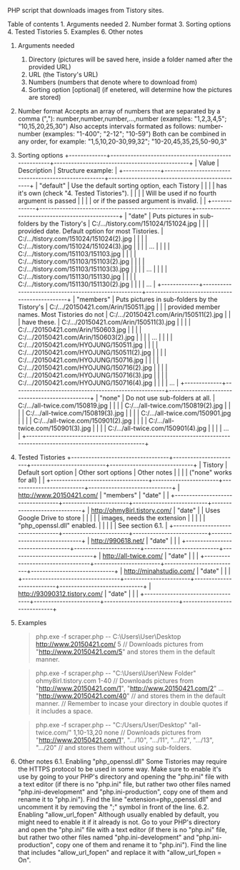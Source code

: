 PHP script that downloads images from Tistory sites.


Table of contents
    1. Arguments needed
    2. Number format
    3. Sorting options
    4. Tested Tistories
    5. Examples
    6. Other notes


1. Arguments needed
    1. Directory (pictures will be saved here, inside a folder named after the provided URL)
    2. URL (the Tistory's URL)
    3. Numbers (numbers that denote where to download from)
    4. Sorting option [optional] (if enetered, will determine how the pictures are stored)


2. Number format
    Accepts an array of numbers that are separated by a comma (","):
        number,number,number,...,number  (examples: "1,2,3,4,5"; "10,15,20,25,30")
    Also accepts intervals formated as follows:
        number-number  (examples: "1-400"; "2-12"; "10-59")
    Both can be combined in any order, for example:
        "1,5,10,20-30,99,32"; "10-20,45,35,25,50-90,3"


3. Sorting options
    +-------------+-----------------------------------------------------+-----------------------------------------------+
    |    Value    |                   Description                       |               Structure example:              |
    +-------------+-----------------------------------------------------+-----------------------------------------------+
    |  "default"  |  Use the default sorting option, each Tistory       |                                               |
    |             |  has it's own (check "4. Tested Tistories").        |                                               |
    |             |  Will be used if no fourth argument is passed       |                                               |
    |             |  or if the passed argument is invalid.              |                                               |
    +-------------+-----------------------------------------------------+-----------------------------------------------+
    |   "date"    |  Puts pictures in sub-folders by the Tistory's      |  C:/.../tistory.com/151024/151024.jpg         |
    |             |  provided date. Default option for most Tistories.  |  C:/.../tistory.com/151024/151024(2).jpg      |
    |             |                                                     |  C:/.../tistory.com/151024/151024(3).jpg      |
    |             |                                                     |  ...                                          |
    |             |                                                     |  C:/.../tistory.com/151103/151103.jpg         |
    |             |                                                     |  C:/.../tistory.com/151103/151103(2).jpg      |
    |             |                                                     |  C:/.../tistory.com/151103/151103(3).jpg      |
    |             |                                                     |  ...                                          |
    |             |                                                     |  C:/.../tistory.com/151130/151130.jpg         |
    |             |                                                     |  C:/.../tistory.com/151130/151130(2).jpg      |
    |             |                                                     |  ...                                          |
    +-------------+-----------------------------------------------------+-----------------------------------------------+
    |  "members"  |  Puts pictures in sub-folders by the Tistory's      |  C:/.../20150421.com/Arin/150511.jpg          |
    |             |  provided member names. Most Tistories do not       |  C:/.../20150421.com/Arin/150511(2).jpg       |
    |             |  have these.                                        |  C:/.../20150421.com/Arin/150511(3).jpg       |
    |             |                                                     |  C:/.../20150421.com/Arin/150603.jpg          |
    |             |                                                     |  C:/.../20150421.com/Arin/150603(2).jpg       |
    |             |                                                     |  ...                                          |
    |             |                                                     |  C:/.../20150421.com/HYOJUNG/150511.jpg       |
    |             |                                                     |  C:/.../20150421.com/HYOJUNG/150511(2).jpg    |
    |             |                                                     |  C:/.../20150421.com/HYOJUNG/150716.jpg       |
    |             |                                                     |  C:/.../20150421.com/HYOJUNG/150716(2).jpg    |
    |             |                                                     |  C:/.../20150421.com/HYOJUNG/150716(3).jpg    |
    |             |                                                     |  C:/.../20150421.com/HYOJUNG/150716(4).jpg    |
    |             |                                                     |  ...                                          |
    +-------------+-----------------------------------------------------+-----------------------------------------------+
    |   "none"    |  Do not use sub-folders at all.                     |  C:/.../all-twice.com/150819.jpg              |
    |             |                                                     |  C:/.../all-twice.com/150819(2).jpg           |
    |             |                                                     |  C:/.../all-twice.com/150819(3).jpg           |
    |             |                                                     |  C:/.../all-twice.com/150901.jpg              |
    |             |                                                     |  C:/.../all-twice.com/150901(2).jpg           |
    |             |                                                     |  C:/.../all-twice.com/150901(3).jpg           |
    |             |                                                     |  C:/.../all-twice.com/150901(4).jpg           |
    |             |                                                     |  ...                                          |
    +-------------------------------------------------------------------------------------------------------------------+


4. Tested Tistories
    +----------------------------------+-----------------------+--------------------------+-----------------------------+
    |             Tistory              |  Default sort option  |    Other sort options    |         Other notes         |
    |                                  |                       |  ("none" works for all)  |                             |
    +----------------------------------+-----------------------+--------------------------+-----------------------------+
    |  http://www.20150421.com/        |       "members"       |       "date"             |                             |
    +----------------------------------+-----------------------+--------------------------+-----------------------------+
    |  http://ohmy8irl.tistory.com/    |       "date"          |                          | Uses Google Drive to store  |
    |                                  |                       |                          | images, needs the extension |
    |                                  |                       |                          | "php_openssl.dll" enabled.  |
    |                                  |                       |                          | See section 6.1.            |
    +----------------------------------+-----------------------+--------------------------+-----------------------------+
    |  http://990618.net/              |       "date"          |                          |                             |
    +----------------------------------+-----------------------+--------------------------+-----------------------------+
    |  http://all-twice.com/           |       "date"          |                          |                             |
    +----------------------------------+-----------------------+--------------------------+-----------------------------+
    |  http://minahstudio.com/         |       "date"          |                          |                             |
    +----------------------------------+-----------------------+--------------------------+-----------------------------+
    |  http://93090312.tistory.com/    |       "date"          |                          |                             |
    +----------------------------------+-----------------------+--------------------------+-----------------------------+


5. Examples
    >php.exe -f scraper.php -- C:\Users\User\Desktop http://www.20150421.com/ 5
    // Downloads pictures from "http://www.20150421.com/5" and stores them in the default manner.

    >php.exe -f scraper.php -- "C:\Users\User\New Folder" ohmy8irl.tistory.com 1-40
    // Downloads pictures from "http://www.20150421.com/1", "http://www.20150421.com/2" ... "http://www.20150421.com/40"
    // and stores them in the default manner.
    // Remember to incase your directory in double quotes if it includes a space.

    >php.exe -f scraper.php -- "C:/Users/User/Desktop" "all-twice.com/" 1,10-13,20 none
    // Downloads pictures from "http://www.20150421.com/1", ".../10", ".../11", ".../12", ".../13", ".../20"
    // and stores them without using sub-folders.


6. Other notes
    6.1. Enabling "php_openssl.dll"
        Some Tistories may require the HTTPS protocol to be used in some way. Make sure to enable it's use
        by going to your PHP's directory and opening the "php.ini" file with a text editor (if there is 
        no "php.ini" file, but rather two other files named "php.ini-development" and "php.ini-production", 
        copy one of them and rename it to "php.ini"). Find the line "extension=php_openssl.dll" and uncomment
        it by removing the ";" symbol in front of the line.
    6.2. Enabling "allow_url_fopen"
        Although usually enabled by default, you might need to enable it if it already is not. Go to your 
        PHP's directory and open the "php.ini" file with a text editor (if there is no "php.ini" file, 
        but rather two other files named "php.ini-development" and "php.ini-production", copy one of them 
        and rename it to "php.ini"). Find the line that includes "allow_url_fopen" and replace it with
        "allow_url_fopen = On".